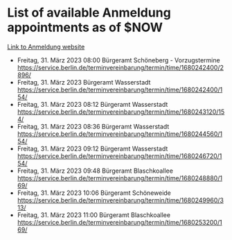 # List of available Anmeldung appointments as of $NOW
[Link to Anmeldung website](https://service.berlin.de/terminvereinbarung/termin/tag.php?termin=1&anliegen[]=120686&dienstleisterlist=122210,122217,327316,122219,327312,122227,327314,122231,327346,122243,327348,122254,122252,329742,122260,329745,122262,329748,122271,327278,122273,327274,122277,327276,330436,122280,327294,122282,327290,122284,327292,122291,327270,122285,327266,122286,327264,122296,327268,150230,329760,122297,327286,122294,327284,122312,329763,122314,329775,122304,327330,122311,327334,122309,327332,317869,122281,327352,122279,329772,122283,122276,327324,122274,327326,122267,329766,122246,327318,122251,327320,122257,327322,122208,327298,122226,327300&herkunft=http%3A%2F%2Fservice.berlin.de%2Fdienstleistung%2F120686%2F)
- Freitag, 31. März 2023 08:00 Bürgeramt Schöneberg - Vorzugstermine https://service.berlin.de/terminvereinbarung/termin/time/1680242400/2896/
- Freitag, 31. März 2023  Bürgeramt Wasserstadt https://service.berlin.de/terminvereinbarung/termin/time/1680242400/154/
- Freitag, 31. März 2023 08:12 Bürgeramt Wasserstadt https://service.berlin.de/terminvereinbarung/termin/time/1680243120/154/
- Freitag, 31. März 2023 08:36 Bürgeramt Wasserstadt https://service.berlin.de/terminvereinbarung/termin/time/1680244560/154/
- Freitag, 31. März 2023 09:12 Bürgeramt Wasserstadt https://service.berlin.de/terminvereinbarung/termin/time/1680246720/154/
- Freitag, 31. März 2023 09:48 Bürgeramt Blaschkoallee https://service.berlin.de/terminvereinbarung/termin/time/1680248880/169/
- Freitag, 31. März 2023 10:06 Bürgeramt Schöneweide https://service.berlin.de/terminvereinbarung/termin/time/1680249960/313/
- Freitag, 31. März 2023 11:00 Bürgeramt Blaschkoallee https://service.berlin.de/terminvereinbarung/termin/time/1680253200/169/
